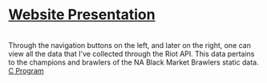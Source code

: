 # <a href="http://bmbstats.tk/">Website Presentation</a>
<br />
Through the navigation buttons on the left, and later on the right, one can view all the data that I've collected through the Riot API. This data pertains to the champions and brawlers of the NA Black Market Brawlers static data.
<br />
<a href="https://github.com/snitch-ninja/RIOT_API_DATA_PARSER">C Program</a>
